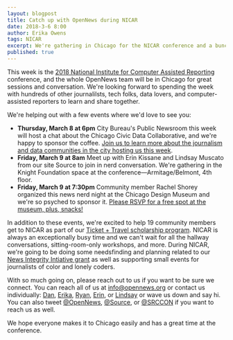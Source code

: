 ```yaml
---
layout: blogpost
title: Catch up with OpenNews during NICAR
date: 2018-3-6 8:00
author: Erika Owens
tags: NICAR
excerpt: We're gathering in Chicago for the NICAR conference and a bunch of community activities.
published: true
---
```


This week is the [2018 National Institute for Computer Assisted Reporting](https://ire.org/conferences/nicar18/) conference, and the whole OpenNews team will be in Chicago for great sessions and conversation. We're looking forward to spending the week with hundreds of other journalilsts, tech folks, data lovers, and computer-assisted reporters to learn and share together. 

We're helping out with a few events where we'd love to see you:

* **Thursday, March 8 at 6pm** City Bureau's Public Newsroom this week will host a chat about the Chicago Civic Data Collaborative, and we're happy to sponsor the coffee. [Join us to learn more about the journalism and data communities in the city hosting us this week](https://www.facebook.com/events/945664222264702/).
* **Friday, March 9 at 8am** Meet up with Erin Kissane and Lindsay Muscato from our site Source to join in nerd conversation. We're gathering in the Knight Foundation space at the conference—Armitage/Belmont, 4th floor.
* **Friday, March 9 at 7:30pm** Community member Rachel Shorey organized this news nerd night at the Chicago Design Museum and we're so psyched to sponsor it. [Please RSVP for a free spot at the museum, plus, snacks!](https://www.eventbrite.com/e/nicar-at-the-design-museum-tickets-43551891881)

In addition to these events, we're excited to help 19 community members get to NICAR as part of our [Ticket + Travel scholarship program](/what/community/scholarships). NICAR is always an exceptionally busy time and we can't wait for all the hallway conversations, sitting-room-only workshops, and more. During NICAR, we're going to be doing some needsfinding and planning related to our [News Integrity Intiative grant](https://www.journalism.cuny.edu/2017/10/news-integrity-initiative-awards-1-8-million-build-support-quality-journalism/) as well as supporting small events for journalists of color and lonely coders.

With so much going on, please reach out to us if you want to be sure we connect. You can reach all of us at [info@opennews.org](mailto:info@opennews.org) or contact us individually: [Dan](mailto:dan@opennews.org), [Erika](mailto:erika@opennews.org), [Ryan](ryan@opennews.org), [Erin](erin@opennews.org), or [Lindsay](lindsay@opennews.org) or wave us down and say hi. You can also tweet [@OpenNews](https://twitter.com/opennews), [@Source](https://twitter.com/source), or [@SRCCON](https://twitter.com/SRCCON) if you want to reach us as well.

We hope everyone makes it to Chicago easily and has a great time at the conference. 

